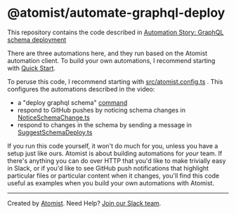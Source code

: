 # @atomist/automate-graphql-deploy

This repository contains the code described in
 [Automation Story: GraphQL schema deployment](https://the-composition.com/automation-story-graphql-schema-deployment-7893eb55ed18)

There are three automations here, and they run based on the Atomist automation client.
To build your own automations, I recommend starting with [Quick Start](https://docs.atomist.com/quick-start/).

To peruse this code, I recommend starting with [src/atomist.config.ts](src/atomist.config.ts) .
This configures the automations described in the video:

*  a "deploy graphql schema" [command](src/graphql-schema/PushSchemaToNeo.ts)
*  respond to GitHub pushes by noticing schema changes in [NoticeSchemaChange.ts](src/graphql-schema/Notice)
*  respond to changes in the schema by sending a message in [SuggestSchemaDeploy.ts](src/graphql-schema/SuggestSchemaDeploy.ts)

If you run this code yourself, it won't do much for you, unless you have a setup just like ours. 
Atomist is about building automations for _your_ team. If there's anything you can do over HTTP that you'd like
to make trivially easy in Slack, or if you'd like to see 
GitHub push notifications that highlight particular files or particular content when it changes,
 you'll find this code useful as examples when you build your own automations with Atomist. 

---

Created by [Atomist][atomist].
Need Help?  [Join our Slack team][slack].

[atomist]: https://www.atomist.com/
[slack]: https://join.atomist.com
